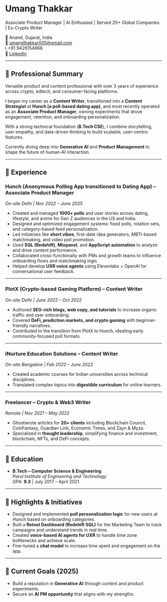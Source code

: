 # **Umang Thakkar**  
Associate Product Manager | AI Enthusiast | Served 20+ Global Companies | Ex-Crypto Writer  

📍 Anand, Gujarat, India  
📧 umangthakkar005@gmail.com  
📞 +91 9426154668  
🔗 [LinkedIn](https://www.linkedin.com/in/umang-thakkar-90a4a5164/)  

---

## 🔹 **Professional Summary**  
Versatile product and content professional with over 3 years of experience across crypto, edtech, and consumer-facing platforms.  

I began my career as a **Content Writer**, transitioned into a **Content Strategist** at **Hunch (a poll-based dating app)**, and most recently operated as an **Associate Product Manager**, owning experiments that drove engagement, retention, and onboarding personalization.  

With a strong technical foundation (**B.Tech CSE**), I combine storytelling, user empathy, and data-driven thinking to build scalable, user-centric features.  

Currently diving deep into **Generative AI** and **Product Management** to shape the future of human-AI interaction.  

---

## 🔹 **Experience**

### **Hunch (Anonymous Polling App transitioned to Dating App)** – Associate Product Manager  
_On-site Delhi | Nov 2022 – June 2025_  
- Created and managed **1000+ polls** and user stories across dating, lifestyle, and anime for Gen Z audiences in the US and India.  
- Designed and optimized engagement systems: fixed polls, rotation sets, and category-based feed personalization.  
- Led initiatives like **short vibes**, first-date idea generators, MBTI-based matchmaking, and video poll promotion.  
- Used **SQL (Redshift)**, **Mixpanel**, and **AppScript automation** to analyze and drive content performance.  
- Collaborated cross-functionally with PMs and growth teams to influence onboarding flows and matchmaking logic.  
- Helped develop **UXR voice agents** using Elevenlabs + OpenAI for conversational user feedback.  

---

### **PlotX (Crypto-based Gaming Platform)** – Content Writer  
_On-site Delhi | June 2022 – Oct 2022_  
- Authored **SEO-rich blogs, web copy, and tutorials** to increase organic traffic and user onboarding.  
- Covered **DeFi, prediction markets, and crypto gaming** with beginner-friendly narratives.  
- Contributed to the transition from PlotX to Hunch, ideating early community-focused poll formats.  

---

### **iNurture Education Solutions** – Content Writer  
_On-site Bangalore | Feb 2022 – June 2022_  
- Created academic courses for Indian universities across technical disciplines.  
- Translated complex topics into **digestible curriculum** for online learners.  

---

### **Freelancer – Crypto & Web3 Writer**  
_Remote | Nov 2021 – May 2022_  
- Ghostwrote articles for **20+ clients** including Blockchain Council, CoinFantasy, Guardian Link, Economic Times, and Zayn & Myza.  
- Specialized in **thought leadership**, simplifying finance and investment, blockchain, NFTs, and DeFi concepts.  

---

## 🔹 **Education**  
- **B.Tech – Computer Science & Engineering**  
  _Parul Institute of Engineering and Technology_  
  GPA: **9.3** | July 2017 – April 2021  

---

## 🔹 **Highlights & Initiatives**  
- Designed and implemented **poll personalization logic** for new users at Hunch based on onboarding categories.  
- Built a **Retool Dashboard (Redshift SQL)** for the Marketing Team to track campaigns and understand trends in real time.  
- Created **voice-based AI agents for UXR** to handle time zone bottlenecks and achieve scale.  
- Fine-tuned a **chat model** to increase time spent and engagement on the app.  

---

## 🔹 **Current Goals (2025)**  
- Build a reputation in **Generative AI** through content and product experiments.  
- Secure an **AI PM opportunity** that aligns with my strengths.  
